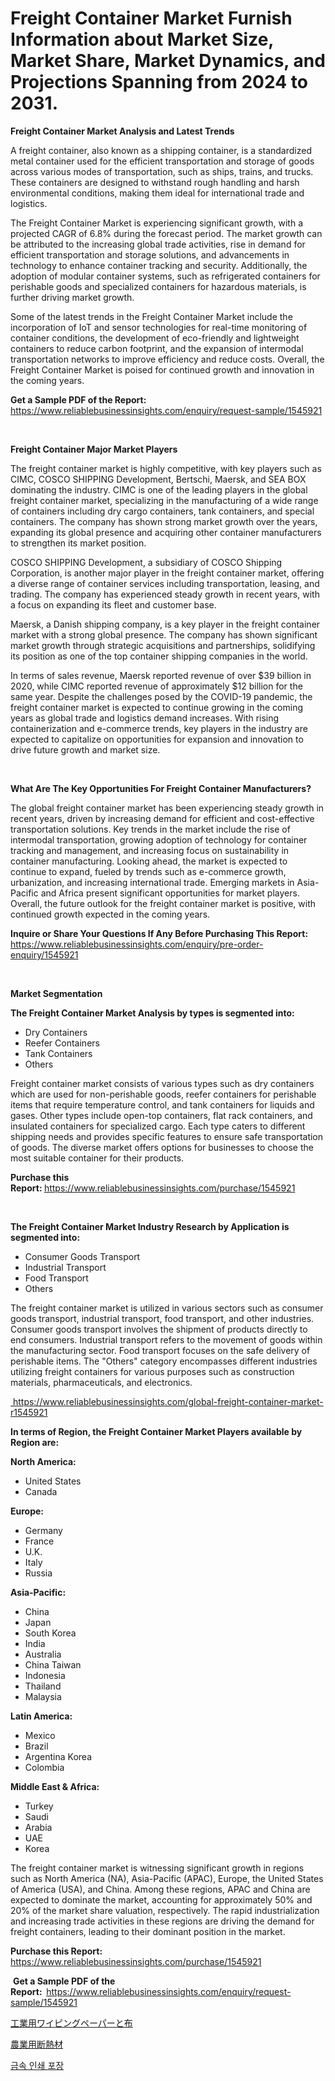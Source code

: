 <p><h1>Freight Container Market Furnish Information about Market Size, Market Share, Market Dynamics, and Projections Spanning from 2024 to 2031.</h1></p><p><strong>Freight Container Market Analysis and Latest Trends</strong></p>
<p><p>A freight container, also known as a shipping container, is a standardized metal container used for the efficient transportation and storage of goods across various modes of transportation, such as ships, trains, and trucks. These containers are designed to withstand rough handling and harsh environmental conditions, making them ideal for international trade and logistics.</p><p>The Freight Container Market is experiencing significant growth, with a projected CAGR of 6.8% during the forecast period. The market growth can be attributed to the increasing global trade activities, rise in demand for efficient transportation and storage solutions, and advancements in technology to enhance container tracking and security. Additionally, the adoption of modular container systems, such as refrigerated containers for perishable goods and specialized containers for hazardous materials, is further driving market growth.</p><p>Some of the latest trends in the Freight Container Market include the incorporation of IoT and sensor technologies for real-time monitoring of container conditions, the development of eco-friendly and lightweight containers to reduce carbon footprint, and the expansion of intermodal transportation networks to improve efficiency and reduce costs. Overall, the Freight Container Market is poised for continued growth and innovation in the coming years.</p></p>
<p><strong>Get a Sample PDF of the Report:&nbsp;</strong> <a href="https://www.reliablebusinessinsights.com/enquiry/request-sample/1545921">https://www.reliablebusinessinsights.com/enquiry/request-sample/1545921</a></p>
<p>&nbsp;</p>
<p><strong>Freight Container Major Market Players</strong></p>
<p><p>The freight container market is highly competitive, with key players such as CIMC, COSCO SHIPPING Development, Bertschi, Maersk, and SEA BOX dominating the industry. CIMC is one of the leading players in the global freight container market, specializing in the manufacturing of a wide range of containers including dry cargo containers, tank containers, and special containers. The company has shown strong market growth over the years, expanding its global presence and acquiring other container manufacturers to strengthen its market position.</p><p>COSCO SHIPPING Development, a subsidiary of COSCO Shipping Corporation, is another major player in the freight container market, offering a diverse range of container services including transportation, leasing, and trading. The company has experienced steady growth in recent years, with a focus on expanding its fleet and customer base.</p><p>Maersk, a Danish shipping company, is a key player in the freight container market with a strong global presence. The company has shown significant market growth through strategic acquisitions and partnerships, solidifying its position as one of the top container shipping companies in the world.</p><p>In terms of sales revenue, Maersk reported revenue of over $39 billion in 2020, while CIMC reported revenue of approximately $12 billion for the same year. Despite the challenges posed by the COVID-19 pandemic, the freight container market is expected to continue growing in the coming years as global trade and logistics demand increases. With rising containerization and e-commerce trends, key players in the industry are expected to capitalize on opportunities for expansion and innovation to drive future growth and market size.</p></p>
<p>&nbsp;</p>
<p><strong>What Are The Key Opportunities For Freight Container Manufacturers?</strong></p>
<p><p>The global freight container market has been experiencing steady growth in recent years, driven by increasing demand for efficient and cost-effective transportation solutions. Key trends in the market include the rise of intermodal transportation, growing adoption of technology for container tracking and management, and increasing focus on sustainability in container manufacturing. Looking ahead, the market is expected to continue to expand, fueled by trends such as e-commerce growth, urbanization, and increasing international trade. Emerging markets in Asia-Pacific and Africa present significant opportunities for market players. Overall, the future outlook for the freight container market is positive, with continued growth expected in the coming years.</p></p>
<p><strong>Inquire or Share Your Questions If Any Before Purchasing This Report:</strong> <a href="https://www.reliablebusinessinsights.com/enquiry/pre-order-enquiry/1545921">https://www.reliablebusinessinsights.com/enquiry/pre-order-enquiry/1545921</a></p>
<p>&nbsp;</p>
<p><strong>Market Segmentation</strong></p>
<p><strong>The Freight Container Market Analysis by types is segmented into:</strong></p>
<p><ul><li>Dry Containers</li><li>Reefer Containers</li><li>Tank Containers</li><li>Others</li></ul></p>
<p><p>Freight container market consists of various types such as dry containers which are used for non-perishable goods, reefer containers for perishable items that require temperature control, and tank containers for liquids and gases. Other types include open-top containers, flat rack containers, and insulated containers for specialized cargo. Each type caters to different shipping needs and provides specific features to ensure safe transportation of goods. The diverse market offers options for businesses to choose the most suitable container for their products.</p></p>
<p><strong>Purchase this Report:&nbsp;</strong><a href="https://www.reliablebusinessinsights.com/purchase/1545921">https://www.reliablebusinessinsights.com/purchase/1545921</a></p>
<p>&nbsp;</p>
<p><strong>The Freight Container Market Industry Research by Application is segmented into:</strong></p>
<p><ul><li>Consumer Goods Transport</li><li>Industrial Transport</li><li>Food Transport</li><li>Others</li></ul></p>
<p><p>The freight container market is utilized in various sectors such as consumer goods transport, industrial transport, food transport, and other industries. Consumer goods transport involves the shipment of products directly to end consumers. Industrial transport refers to the movement of goods within the manufacturing sector. Food transport focuses on the safe delivery of perishable items. The "Others" category encompasses different industries utilizing freight containers for various purposes such as construction materials, pharmaceuticals, and electronics.</p></p>
<p><a href="https://www.reliablebusinessinsights.com/global-freight-container-market-r1545921">&nbsp;https://www.reliablebusinessinsights.com/global-freight-container-market-r1545921</a></p>
<p><strong>In terms of Region, the Freight Container Market Players available by Region are:</strong></p>
<p>
    <p> <strong> North America: </strong>
        <ul>
            <li>United States</li>
            <li>Canada</li>
        </ul>
        </p> 
    <p> <strong> Europe: </strong>
        <ul>
            <li>Germany</li>
            <li>France</li>
            <li>U.K.</li>
            <li>Italy</li>
            <li>Russia</li>
        </ul>
        </p> 
    <p> <strong> Asia-Pacific: </strong>
        <ul>
            <li>China</li>
            <li>Japan</li>
            <li>South Korea</li>
            <li>India</li>
            <li>Australia</li>
            <li>China Taiwan</li>
            <li>Indonesia</li>
            <li>Thailand</li>
            <li>Malaysia</li>
        </ul>
        </p> 
    <p> <strong> Latin America: </strong>
        <ul>
            <li>Mexico</li>
            <li>Brazil</li>
            <li>Argentina Korea</li>
            <li>Colombia</li>
        </ul>
        </p> 
    <p> <strong> Middle East & Africa: </strong>
        <ul>
            <li>Turkey</li>
            <li>Saudi</li>
            <li>Arabia</li>
            <li>UAE</li>
            <li>Korea</li>
        </ul>
    </p>
    </p>
<p><p>The freight container market is witnessing significant growth in regions such as North America (NA), Asia-Pacific (APAC), Europe, the United States of America (USA), and China. Among these regions, APAC and China are expected to dominate the market, accounting for approximately 50% and 20% of the market share valuation, respectively. The rapid industrialization and increasing trade activities in these regions are driving the demand for freight containers, leading to their dominant position in the market.</p></p>
<p><strong>Purchase this Report: </strong><a href="https://www.reliablebusinessinsights.com/purchase/1545921">https://www.reliablebusinessinsights.com/purchase/1545921</a></p>
<p>&nbsp;<strong>Get a Sample PDF of the Report:&nbsp;&nbsp;</strong><a href="https://www.reliablebusinessinsights.com/enquiry/request-sample/1545921">https://www.reliablebusinessinsights.com/enquiry/request-sample/1545921</a></p>
<p><strong></strong></p>
<p><p><a href="https://github.com/deonnorth8/Market-Research-Report-List-1/blob/main/6911210120820.md">工業用ワイピングペーパーと布</a></p><p><a href="https://github.com/Sophiaard2003/Market-Research-Report-List-2/blob/main/8353330120819.md">農業用断熱材</a></p><p><a href="https://medium.com/@estelwisozk1/2024%EB%85%84%EB%B6%80%ED%84%B0-2031%EB%85%84%EA%B9%8C%EC%A7%80-cagr%EB%A1%9C-%ED%99%95%EB%8C%80%EB%90%98%EA%B3%A0-%EC%9E%88%EB%8A%94-%EA%B8%88%EC%86%8D-%EC%9D%B8%EC%87%84-%ED%8F%AC%EC%9E%A5-%EC%8B%9C%EC%9E%A5-%EA%B7%9C%EB%AA%A8%EC%97%90-%EB%8C%80%ED%95%9C-%ED%86%B5%EC%B0%B0%EB%A0%A5-40e5f4b59eb3">금속 인쇄 포장</a></p></p>
